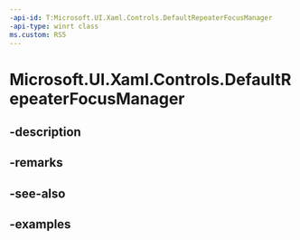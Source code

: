 ```yaml
---
-api-id: T:Microsoft.UI.Xaml.Controls.DefaultRepeaterFocusManager
-api-type: winrt class
ms.custom: RS5
---
```


<!-- Class syntax.
public class DefaultRepeaterFocusManager : RepeaterFocusManager, RepeaterFocusManager
-->

# Microsoft.UI.Xaml.Controls.DefaultRepeaterFocusManager

## -description

## -remarks

## -see-also

## -examples

